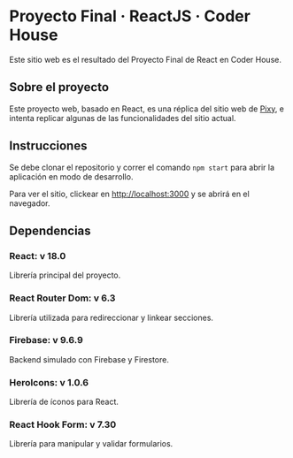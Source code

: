 # Proyecto Final · ReactJS · Coder House

Este sitio web es el resultado del Proyecto Final de React en Coder House.

## Sobre el proyecto

Este proyecto web, basado en React, es una réplica del sitio web de [Pixy](pixy.com.ar), e intenta replicar algunas de las funcionalidades del sitio actual.

## Instrucciones

Se debe clonar el repositorio y correr el comando `npm start` para abrir la aplicación en modo de desarrollo.

Para ver el sitio, clickear en [http://localhost:3000](http://localhost:3000) y se abrirá en el navegador.

## Dependencias

### React: v 18.0
Librería principal del proyecto.

### React Router Dom: v 6.3

Librería utilizada para redireccionar y linkear secciones.
### Firebase: v 9.6.9
Backend simulado con Firebase y Firestore.
### HeroIcons: v 1.0.6
Librería de íconos para React.
### React Hook Form: v 7.30
Librería para manipular y validar formularios.
